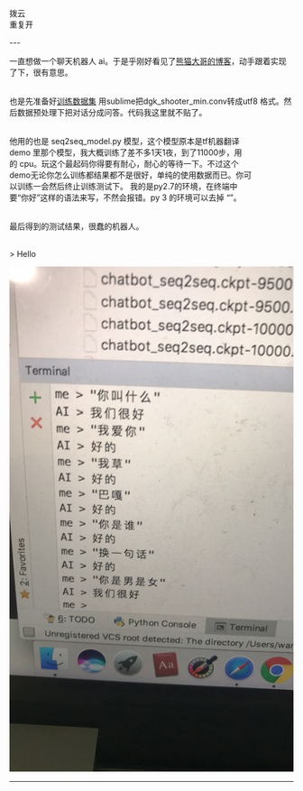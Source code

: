 
拨云<br>重复开

<p id = "build"></p>
---

一直想做一个聊天机器人 ai。于是乎刚好看见了[熊猫大哥的博客](http://blog.topspeedsnail.com/archives/10735)，动手跟着实现了下，很有意思。

<br>也是先准备好[训练数据集](https://github.com/rustch3n/dgk_lost_conv) 用sublime把dgk_shooter_min.conv转成utf8 格式。然后数据预处理下把对话分成问答。代码我这里就不贴了。

<br>他用的也是 seq2seq_model.py 模型，这个模型原本是tf机器翻译<br>demo 里那个模型，我大概训练了差不多1天1夜，到了11000步，用<br>的 cpu。玩这个最起码你得要有耐心，耐心的等待一下。不过这个<br>demo无论你怎么训练都结果都不是很好，单纯的使用数据而已。你可<br>以训练一会然后终止训练测试下。 我的是py2.7的环境，在终端中<br>要“你好”这样的语法来写，不然会报错。py 3 的环境可以去掉 “”。

<br>最后得到的测试结果，很蠢的机器人。






<br>
> Hello

![img](/img/in-post/robot.PNG)


---









 